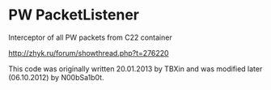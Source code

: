 # PW PacketListener
Interceptor of all PW packets from C22 container

http://zhyk.ru/forum/showthread.php?t=276220

This code was originally written 20.01.2013 by TBXin and was modified later (06.10.2012) by N00bSa1b0t.
